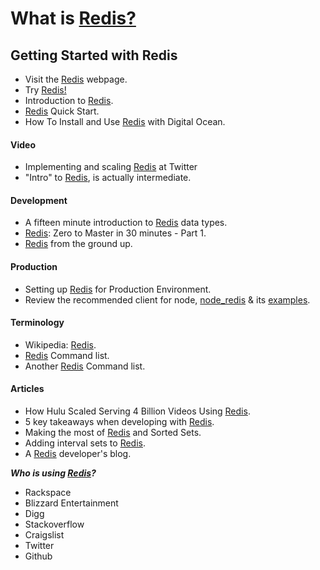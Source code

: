 # What is [Redis?](http://stackoverflow.com/questions/7888880/what-is-redis-and-what-do-i-use-it-for)

## Getting Started with Redis

- Visit the [Redis](http://redis.io/) webpage.
- Try [Redis!](http://try.redis.io/)
- Introduction to [Redis](http://redis.io/topics/introduction).
- [Redis](http://redis.io/topics/quickstart) Quick Start.
- How To Install and Use [Redis](https://www.digitalocean.com/community/articles/how-to-install-and-use-redis) with Digital Ocean.

#### Video

- Implementing and scaling [Redis](https://www.youtube.com/watch?v=rP9EKvWt0zo) at Twitter
- "Intro" to [Redis](https://www.youtube.com/watch?v=qnuuQpNZScw), is actually intermediate.


#### Development

- A fifteen minute introduction to [Redis](http://redis.io/topics/data-types-intro) data types.
- [Redis](http://openmymind.net/2011/11/8/Redis-Zero-To-Master-In-30-Minutes-Part-1/): Zero to Master in 30 minutes - Part 1.
- [Redis](http://blog.mjrusso.com/2010/10/17/redis-from-the-ground-up.html) from the ground up.

#### Production

- Setting up [Redis](http://blog.sensible.io/2013/08/20/setting-up-redis-for-production-environment.html) for Production Environment.
- Review the recommended client for node, [node_redis](https://github.com/mranney/node_redis) & its [examples](https://github.com/mranney/node_redis/tree/master/examples).

#### Terminology

- Wikipedia: [Redis](http://en.wikipedia.org/wiki/Redis).
- [Redis](http://redis.io/commands) Command list.
- Another [Redis](http://www.cheatography.com/tasjaevan/cheat-sheets/redis/) Command list.

#### Articles

- How Hulu Scaled Serving 4 Billion Videos Using [Redis](http://blog.pivotal.io/pivotal/case-studies-2/case-study-how-hulu-scaled-serving-4-billion-videos-using-redis).
- 5 key takeaways when developing with [Redis](https://redislabs.com/blog/5-key-takeaways-for-developing-with-redis#.VEKGcYvF83U).
- Making the most of [Redis](http://aimeeault.com/2014/06/22/making-the-most-of-redis-and-sorted-sets/) and Sorted Sets.
- Adding interval sets to [Redis](http://blog.togo.io/how-to/adding-interval-sets-to-redis/).
- A [Redis](http://antirez.com/news/79) developer's blog.

**_Who is using [Redis](http://blog.togo.io/redisphere/redis-roundup-what-companies-use-redis/)?_**
-    Rackspace
-    Blizzard Entertainment
-    Digg
-    Stackoverflow
-    Craigslist
-    Twitter
-    Github
